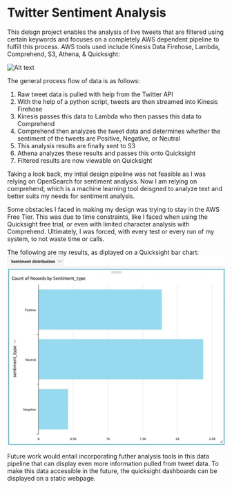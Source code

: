 # Twitter Sentiment Analysis
This deisgn project enables the analysis of live tweets that are filtered using certain keywords and focuses on a completely AWS dependent pipeline to fulfill this process. AWS tools used include Kinesis Data Firehose, Lambda, Comprehend, S3, Athena, & Quicksight:

![Alt text](pngs/image.png)

The general process flow of data is as follows:
1) Raw tweet data is pulled with help from the Twitter API
2) With the help of a python script, tweets are then streamed into Kinesis Firehose
3) Kinesis passes this data to Lambda who then passes this data to Comprehend
4) Comprehend then analyzes the tweet data and determines whether the sentiment of the tweets are Positive, Negative, or Neutral
5) This analysis results are finally sent to S3
6) Athena analyzes these results and passes this onto Quicksight
7) Filtered results are now viewable on Quicksight

Taking a look back, my intial design pipeline was not feasible as I was relying on OpenSearch for sentiment analysis. Now I am relying on comprehend, which is a machine learning tool deisgned to analyze text and better suits my needs for sentiment analysis.

Some obstacles I faced in making my design was trying to stay in the AWS Free Tier. This was due to time constraints, like I faced when using the Quicksight free trial, or even with limited character analysis with Comprehend. Ultimately, I was forced, with every test or every run of my system, to not waste time or calls.

The following are my results, as diplayed on a Quicksight bar chart:
![Alt text](pngs/quicksight.png)

Future work would entail incorporating futher analysis tools in this data pipeline that can display even more information pulled from tweet data. To make this data accessible in the future, the quicksight dashboards can be displayed on a static webpage.